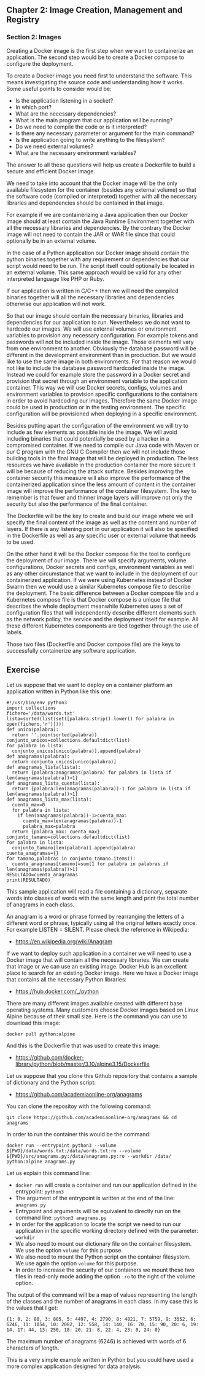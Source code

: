 ## Chapter 2: Image Creation, Management and Registry

### Section 2: Images

Creating a Docker image is the first step when we want to containerize an application.
The second step would be to create a Docker compose to configure the deployment.

To create a Docker image you need first to understand the software.
This means investigating the source code and understanding how it works.
Some useful points to consider would be: 
* Is the application listening in a socket?
* In which port?
* What are the necessary dependencies?
* What is the main program that our application will be running?
* Do we need to compile the code or is it interpreted?
* Is there any necessary parameter or argument for the main command?
* Is the application going to write anything to the filesystem?
* Do we need external volumes?
* What are the necessary environment variables?

The answer to all these questions will help us create a Dockerfile to build a secure and efficient Docker image.

We need to take into account that the Docker image will be the only available filesystem for the container (besides any external volume) so that the software code (compiled or interpreted) together with all the necessary libraries and dependencies should be contained in that image.

For example if we are containerizing a Java application then our Docker image should at least contain the Java Runtime Environment together with all the necessary libraries and dependencies.
By the contrary the Docker image will not need to contain the JAR or WAR file since that could optionally be in an external volume.

In the case of a Python application our Docker image should contain the python binaries together with any requirement or dependencies that our script would need to be run.
The script itself could optionally be located in an external volume.
This same approach would be valid for any other interpreted language like PHP or Ruby.

If our application is written in C/C++ then we will need the compiled binaries together will all the necessary libraries and dependencies otherwise our application will not work.

So that our image should contain the necessary binaries, libraries and dependencies for our application to run.
Nevertheless we do not want to hardcode our images.
We will use external volumes or environment variables to provision any necessary configuration.
For example tokens and passwords will not be included inside the image.
Those elements will vary from one environment to another.
Obviously the database password will be different in the development environment than in production.
But we would like to use the same image in both environments.
For that reason we would not like to include the database password hardcoded inside the image.
Instead we could for example store the password in a Docker secret and provision that secret through an environment variable to the application container.
This way we will use Docker secrets, configs, volumes and environment variables to provision specific configurations to the containers in order to avoid hardcoding our images.
Therefore the same Docker image could be used in production or in the testing environment.
The specific configuration will be provisioned when deploying in a specific environment.

Besides putting apart the configuration of the environment we will try to include as few elements as possible inside the image.
We will avoid including binaries that could potentially be used by a hacker in a compromised container.
If we need to compile our Java code with Maven or our C program with the GNU C Compiler then we will not include those building tools in the final image that will be deployed in production.
The less resources we have available in the production container the more secure it will be because of reducing the attack surface.
Besides improving the container security this measure will also improve the performance of the containerized application since the less amount of content in the container image will improve the performance of the container filesystem.
The key to remember is that fewer and thinner image layers will improve not only the security but also the performance of the final container.

The Dockerfile will be the key to create and build our image where we will specify the final content of the image as well as the content and number of layers.
If there is any listening port in our application it will also be specified in the Dockerfile as well as any specific user or external volume that needs to be used.

On the other hand it will be the Docker compose file the tool to configure the deployment of our image. 
There we will specify arguments, volume configurations, Docker secrets and configs, environment variables as well as any other circumstance that we want to include in the deployment of our containerized application.
If we were using Kubernetes instead of Docker Swarm then we would use a similar Kubernetes compose file to describe the deployment.
The basic difference between a Docker compose file and a Kubernetes compose file is that Docker compose is a unique file that describes the whole deployment meanwhile Kubernetes uses a set of configuration files that will independently describe different elements such as the network policy, the service and the deployment itself for example.
All these different Kubernetes components are tied together through the use of labels.

Those two files (Dockerfile and Docker compose file) are the keys to successfully containerize any software application.

## Exercise

Let us suppose that we want to deploy on a container platform an application written in Python like this one:
```
#!/usr/bin/env python3
import collections
fichero='/data/words.txt'
lista=sorted(list(set([palabra.strip().lower() for palabra in open(fichero,'r')])))
def unico(palabra):
  return ''.join(sorted(palabra))
conjunto_unicos=collections.defaultdict(list)
for palabra in lista:
  conjunto_unicos[unico(palabra)].append(palabra)
def anagramas(palabra):
  return conjunto_unicos[unico(palabra)]
def anagramas_lista(lista):
  return {palabra:anagramas(palabra) for palabra in lista if len(anagramas(palabra))>1}
def anagramas_lista_cuenta(lista):
  return {palabra:len(anagramas(palabra))-1 for palabra in lista if len(anagramas(palabra))>1}
def anagramas_lista_max(lista):
  cuenta_max=0
  for palabra in lista:
    if len(anagramas(palabra))-1>cuenta_max:
      cuenta_max=len(anagramas(palabra))-1
      palabra_max=palabra
  return {palabra_max: cuenta_max}  
conjunto_tamano=collections.defaultdict(list)
for palabra in lista:
  conjunto_tamano[len(palabra)].append(palabra)
cuenta_anagramas={}
for tamano,palabras in conjunto_tamano.items():
  cuenta_anagramas[tamano]=sum(1 for palabra in palabras if len(anagramas(palabra))>1)
RESULTADO=cuenta_anagramas
print(RESULTADO)
```
This sample application will read a file containing a dictionary, separate words into classes of words with the same length and print the total number of anagrams in each class.

An anagram is a word or phrase formed by rearranging the letters of a different word or phrase, typically using all the original letters exactly once.
For example LISTEN = SILENT.
Please check the reference in Wikipedia:
- https://en.wikipedia.org/wiki/Anagram

If we want to deploy such application in a container we will need to use a Docker image that will contain all the necessary libraries.
We can create that image or we can use an existing image.
Docker Hub is an excellent place to search for an existing Docker image. 
Here we have a Docker image that contains all the necessary Python libraries:
- https://hub.docker.com/_/python

There are many different images available created with different base operating systems. 
Many customers choose Docker images based on Linux Alpine because of their small size.
Here is the command you can use to download this image:
```
docker pull python:alpine
```

And this is the Dockerfile that was used to create this image:
- https://github.com/docker-library/python/blob/master/3.10/alpine3.15/Dockerfile

Let us suppose that you clone this Github repository that contains a sample of dictionary and the Python script:
- https://github.com/academiaonline-org/anagrams

You can clone the repositoy with the following command:
```
git clone https://github.com/academiaonline-org/anagrams && cd anagrams
```

In order to run the container this would be the command:
```
docker run --entrypoint python3 --volume ${PWD}/data/words.txt:/data/words.txt:ro --volume ${PWD}/src/anagrams.py:/data/anagrams.py:ro --workdir /data/ python:alpine anagrams.py
```

Let us explain this command line:
- ```docker run``` will create a container and run our application defined in the entrypoint: ```python3```
- The argument of the entrypoint is written at the end of the line: ```anagrams.py```
- Entrypoint and arguments will be equivalent to directly run on the command line: ```python3 anagrams.py```
- In order for the application to locate the script we need to run our application in the specific working directory defined with the parameter: ```workdir```
- We also need to mount our dictionary file on the container filesystem. We use the option ```volume``` for this purpose.
- We also need to mount the Python script on the container filesystem. We use again the option ```volume``` for this purpose.
- In order to increase the security of our containers we mount these two files in read-only mode adding the option ```:ro``` to the right of the volume option.

The output of the command will be a map of values representing the length of the classes and the number of anagrams in each class.
In my case this is the values that I get:
```
{1: 0, 2: 80, 3: 805, 5: 4497, 4: 2790, 8: 4821, 7: 5759, 9: 3552, 6: 6246, 11: 1054, 10: 2082, 12: 558, 14: 140, 16: 70, 15: 90, 20: 6, 19: 14, 17: 44, 13: 250, 18: 20, 21: 8, 22: 4, 23: 0, 24: 0}
```
The maximum number of anagrams (6246) is achieved with words of 6 characters of length.

This is a very simple example written in Python but you could have used a more complex application designed for data analysis.
